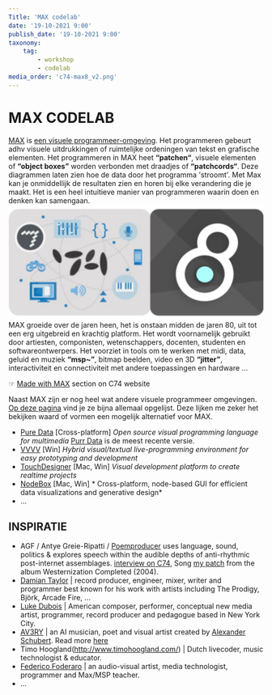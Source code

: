 ```yaml
---
Title: 'MAX codelab'
date: '19-10-2021 9:00'
publish_date: '19-10-2021 9:00'
taxonomy:
    tag:
        - workshop
        - codelab
media_order: 'c74-max8_v2.png'
---
```

# MAX CODELAB
[MAX](https://cycling74.com/products/max) is [een visuele programmeer-omgeving](https://en.wikipedia.org/wiki/Visual_programming_language). Het programmeren gebeurt adhv visuele uitdrukkingen of ruimtelijke ordeningen van tekst en grafische elementen. Het programmeren in MAX heet **“patchen“**, visuele elementen of **“object boxes”** worden verbonden met draadjes of **“patchcords“**. Deze diagrammen laten zien hoe de data door het programma 'stroomt'. Met Max kan je onmiddellijk de resultaten zien en horen bij elke verandering die je maakt. Het is een heel intuitieve manier van programmeren waarin doen en denken kan samengaan.
![MAX](c74-max8_v2.png)    
MAX groeide over de jaren heen, het is onstaan midden de jaren 80, uit tot een erg uitgebreid en krachtig platform. Het wordt voornamelijk gebruikt door artiesten, componisten, wetenschappers, docenten, studenten en softwareontwerpers. Het voorziet in tools om te werken met midi, data, geluid en muziek **“msp~”**, bitmap beelden, video en 3D **“jitter”**, interactiviteit en connectiviteit met andere toepassingen en hardware ...

☞ [Made with MAX](https://cycling74.com/products/made-with-max) section on C74 website

Naast MAX zijn er nog heel wat andere visuele programmeer omgevingen. [Op deze pagina](https://github.com/ivanreese/visual-programming-codex/blob/master/implementations.md) vind je ze bijna allemaal opgelijst. Deze lijken me zeker het bekijken waard of vormen een mogelijk alternatief voor MAX.
* [Pure Data](https://puredata.info/) [Cross-platform] *Open source visual programming language for multimedia* [Purr Data](https://github.com/agraef/purr-data/releases) is de meest recente versie.
* [VVVV](https://vvvv.org/) [Win] *Hybrid visual/textual live-programming environment for easy prototyping and development*
* [TouchDesigner](https://derivative.ca/) [Mac, Win] *Visual development platform to create realtime projects*
* [NodeBox](https://www.nodebox.net/) [Mac, Win] * Cross-platform, node-based GUI for efficient data visualizations and generative design*
* ...

## INSPIRATIE
* AGF / Antye Greie-Ripatti / [Poemproducer](http://www.poemproducer.com/) uses language, sound, politics & explores speech within the audible depths of anti-rhythmic post-internet assemblages. [interview on C74](https://cycling74.com/forums/an-interview-with-antye-greie-ripatti-agf/), Song [my patch](https://www.youtube.com/watch?v=7o5pPcqcS_k) from the album Westernization Completed (2004).
* [Damian Taylor](https://www.damiantaylor.com/) | record producer, engineer, mixer, writer and programmer best known for his work with artists including The Prodigy, Björk, Arcade Fire, ...
* [Luke Dubois](https://lukedubois.com/) | American composer, performer, conceptual new media artist, programmer, record producer and pedagogue based in New York City.
* [AV3RY](http://www.av3ry.net/) | an AI musician, poet and visual artist created by [Alexander Schubert](http://www.alexanderschubert.net). Read more [here](https://cycling74.com/projects/av3ry)
* Timo Hoogland(http://www.timohoogland.com/) | Dutch livecoder, music technologist & educator.
* [Federico Foderaro](https://www.federicofoderaro.com/patches.html) | an audio-visual artist, media technologist, programmer and Max/MSP teacher.
* ...
